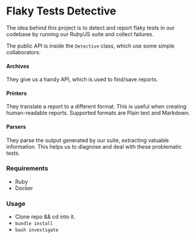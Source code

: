 # Flaky Tests Detective

The idea behind this project is to detect and report flaky tests in our codebase by running our Ruby/JS suite and collect failures.

The public API is inside the `Detective` class, which use some simple collaborators:

#### Archives

They give us a handy API, which is used to find/save reports. 

#### Printers

They translate a report to a different format. This is useful when creating human-readable reports.  Supported formats are Plain text and Markdown.

#### Parsers

They parse the output generated by our suite, extracting valuable information. This helps us to diagnose and deal with these problematic tests.

### Requirements

- Ruby
- Docker

### Usage

- Clone repo && cd into it.
- `bundle install`
- `bash investigate`
